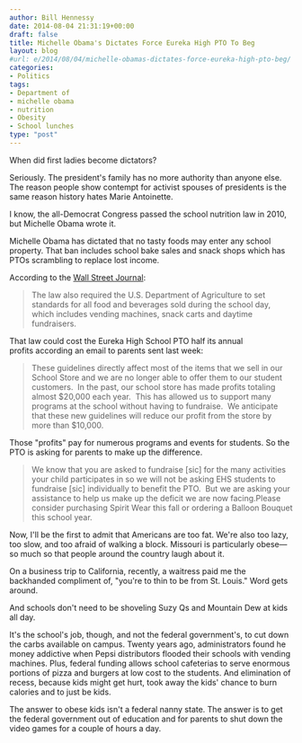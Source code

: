 ```yaml
---
author: Bill Hennessy
date: 2014-08-04 21:31:19+00:00
draft: false
title: Michelle Obama's Dictates Force Eureka High PTO To Beg
layout: blog
#url: e/2014/08/04/michelle-obamas-dictates-force-eureka-high-pto-beg/
categories:
- Politics
tags:
- Department of
- michelle obama
- nutrition
- Obesity
- School lunches
type: "post"
---
```


When did first ladies become dictators?

Seriously. The president's family has no more authority than anyone else. The reason people show contempt for activist spouses of presidents is the same reason history hates Marie Antoinette.

I know, the all-Democrat Congress passed the school nutrition law in 2010, but Michelle Obama wrote it.

Michelle Obama has dictated that no tasty foods may enter any school property. That ban includes school bake sales and snack shops which has PTOs scrambling to replace lost income.

According to the [Wall Street Journal](https://online.wsj.com/articles/schools-plan-to-lighten-up-on-bake-sales-1406923280?mod=WSJ_hp_RightTopStories):



> The law also required the U.S. Department of Agriculture to set standards for all food and beverages sold during the school day, which includes vending machines, snack carts and daytime fundraisers. 



That law could cost the Eureka High School PTO half its annual profits according an email to parents sent last week:



> These guidelines directly affect most of the items that we sell in our School Store and we are no longer able to offer them to our student customers.  In the past, our school store has made profits totaling almost $20,000 each year.  This has allowed us to support many programs at the school without having to fundraise.  We anticipate that these new guidelines will reduce our profit from the store by more than $10,000.



Those "profits" pay for numerous programs and events for students. So the PTO is asking for parents to make up the difference.



> We know that you are asked to fundraise [sic] for the many activities your child participates in so we will not be asking EHS students to fundraise [sic] individually to benefit the PTO.  But we are asking your assistance to help us make up the deficit we are now facing.Please consider purchasing Spirit Wear this fall or ordering a Balloon Bouquet this school year. 



Now, I'll be the first to admit that Americans are too fat. We're also too lazy, too slow, and too afraid of walking a block. Missouri is particularly obese—so much so that people around the country laugh about it.

On a business trip to California, recently, a waitress paid me the backhanded compliment of, "you're to thin to be from St. Louis." Word gets around.

And schools don't need to be shoveling Suzy Qs and Mountain Dew at kids all day.

It's the school's job, though, and not the federal government's, to cut down the carbs available on campus. Twenty years ago, administrators found he money addictive when Pepsi distributors flooded their schools with vending machines. Plus, federal funding allows school cafeterias to serve enormous portions of pizza and burgers at low cost to the students. And elimination of recess, because kids might get hurt, took away the kids' chance to burn calories and to just be kids.

The answer to obese kids isn't a federal nanny state. The answer is to get the federal government out of education and for parents to shut down the video games for a couple of hours a day.
